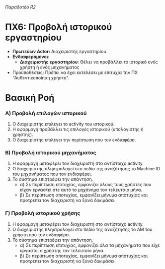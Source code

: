 ###### Παραδοτέο R2

# ΠΧ6: Προβολή ιστορικού εργαστηρίου

* **Πρωτεύων Actor:** Διαχειριστής εργαστηρίου
* **Ενδιαφερόμενοι**:
    * **Διαχειριστής εργαστηρίου**: Θέλει να προβάλλει το ιστορικό ενός χρήστη ή ενός μηχανήματος
* Προϋποθέσεις: Πρέπει να έχει εκτελέσει με επιτυχία την ΠΧ "Αυθεντικοποίηση χρήστη".

# Βασική Ροή

### Α) Προβολή επιλογών ιστορικού

1. Ο διαχειριστής επιλέγει το activity του ιστορικού.
2. Η εφαρμογή προβάλλει τις επιλογές ιστορικού (υπολογιστής ή χρήστης).
3. Ο διαχειριστής επιλέγει την περίπτωση που τον ενδιαφέρει

### Β) Προβολή ιστορικού μηχανήματος

1. Η εφαρμογή μεταφέρει τον διαχειριστή στο αντίστοιχο activity.
2. Ο διαχειριστής πληκτρολογεί στο πεδίο της αναζήτησης το Machine ID του μηχανήματος που τον ενδιαφέρει.
3. Το σύστημα επιστρέφει την απάντηση.
    * α) Σε περίπτωση επιτυχίας, εμφανίζει όλους τους χρήστες που είχαν εργαστεί στε αυτό το μηχάνημα τον τελευταίο μήνα.
    * β) Σε περίπτωση αποτυχίας, εμφανίζει μήνυμα αποτυχίας και προτρέπει τον διαχειριστή να ξανά δοκιμάσει.

### Γ) Προβολή ιστορικού χρήσης

1. Η εφαρμογή μεταφέρει τον διαχειριστή στο αντίστοιχο activity.
2. Ο διαχειριστής πληκτρολογεί στο πεδίο της αναζήτησης το ΑΜ του χρήστη που τον ενδιαφέρει.
3. Το σύστημα επιστρέφει την απάντηση.
    * α) Σε περίπτωση επιτυχίας, εμφανίζει όλα τα μηχανήματα που είχε εργαστεί ο χρήστης τον τελευταίο μήνα.
    * β) Σε περίπτωση αποτυχίας, εμφανίζει μήνυμα αποτυχίας και προτρέπει τον διαχειριστή να ξανά δοκιμάσει.